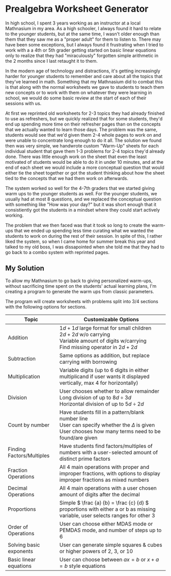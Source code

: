 # Prealgebra Worksheet Generator
In high school, I spent 3 years working as an instructor at a local Mathnasium in my area. As a high schooler, I always found it hard to relate to the younger students, but at the same time, I wasn't older enough than them that they saw me as a "proper adult" for them to listen to. There may have been some exceptions, but I always found it frustrating when I tried to work with a a 4th or 5th grader getting started on basic linear equations only to realize that they had "miraculously" forgotten simple arithmetic in the 2 months since I last retaught it to them.  

In the modern age of technology and distractions, it's getting increasingly harder for younger students to remember and care about all the topics that they've learned in math. Something that my Mathnasium did to combat this is that along with the normal worksheets we gave to students to teach them new concepts or to work with them on whatever they were learning in school, we would do some basic review at the start of each of their sessions with us.  

At first we reprinted old worksheets for 2-3 topics they had already finished to use as refreshers, but we quickly realized that for some students, they'd end up spending more time on their refresher pages than on the concepts that we actually wanted to learn those days. The problem was the same, students would see that we'd given them 2-4 whole pages to work on and were unable to concentrate long enough to do it all. The solution we found then was very simple, we handwrote custom "Warm-Up" sheets for each individual student that gave them 1-3 problems for 2-4 topics they'd already done. There was little enough work on the sheet that even the least motivated of students would be able to do it in under 10 minutes, and at the end of each sheet we would include a more conceptual question that would either tie the sheet together or got the student thinking about how the sheet tied to the concepts that we had them work on afterwards.  

The system worked so well for the 4-7th graders that we started giving warm ups to the younger students as well. For the younger students, we usually had at most 8 questions, and we replaced the conceptual question with something like "How was your day?" but it was short enough that it consistiently got the students in a mindset where they could start actively working.  

The problem that we then faced was that it took so long to create the warm-ups that we ended up spending less time curating what we wanted the students to work on during the rest of their session. In spite of this, I rather liked the system, so when I came home for summer break this year and talked to my old boss, I was dissapointed when she told me that they had to go back to a combo system with reprinted pages.  

## My Solution
To allow my Mathnasium to go back to giving personalized warm-ups, without sacrificing time spent on the students' actual learning plans, I'm creating a program to generate the warm ups from classic parameters.  

The program will create worksheets with problems split into 3/4 sections with the following options for sections.  

| Topic                     | Customizable Options                                                                                                                                          |
|---------------------------|---------------------------------------------------------------------------------------------------------------------------------------------------------------|
| Addition                  | $1d+1d$ large format for small children<br>$2d+2d$ w/o carrying<br>Variable amount of digits w/carrying<br>Find missing operator in $2d+2d$                   |
| Subtraction               | Same options as addition, but replace carrying with borrowing                                                                                                 |
| Multiplication            | Variable digits (up to 6 digits in either multiplicand if user wants it displayed vertically, max 4 for horizontally)                                         |
| Division                  | User chooses whether to allow remainder<br>Long division of up to $8d\div3d$<br>Horizontal division of up to $5d\div2d$                                       |
| Count by number           | Have students fill in a pattern/blank number line<br>User can specify whether the $\Delta$ is given<br>User chooses how many terms need to be found/are given |
| Finding Factors/Multiples | Have students find factors/multiples of numbers with a user-selected amount of distinct prime factors                                                         |
| Fraction Operations       | All 4 main operations with proper and improper fractions, with options to display improper fractions as mixed numbers                                         |
| Decimal Operations        | All 4 main operations with a user chosen amount of digits after the decimal                                                                                   |
| Proportions               | Simple $ \frac {a} {b} = \frac {c} {d} $ proportions with either a or b as missing variable, user selects ranges for other 3                                  |
| Order of Operations       | User can choose either MDAS mode or PEMDAS mode, and number of steps up to 6                                                                                  |
| Solving basic exponents   | User can generate simple squares & cubes or higher powers of 2, 3, or 10                                                                                      |
| Basic linear equations    | User can choose between $ax=b$ or $x+a=b$ style equations                                                                                                     |